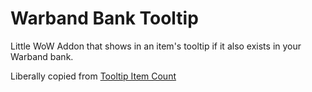 # Warband Bank Tooltip

Little WoW Addon that shows in an item's tooltip if it also exists in your Warband bank.

Liberally copied from [Tooltip Item Count](https://www.curseforge.com/wow/addons/tooltip-item-count)
